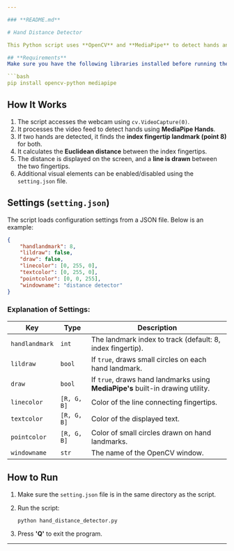 ```yaml
---

### **README.md**

# Hand Distance Detector  

This Python script uses **OpenCV** and **MediaPipe** to detect hands and measure the distance between the index fingertips of the left and right hands. It also provides visualization options such as drawing landmarks, showing hand labels, and displaying distances in real time.

## **Requirements**
Make sure you have the following libraries installed before running the script:

```bash
pip install opencv-python mediapipe
```

## **How It Works**
1. The script accesses the webcam using `cv.VideoCapture(0)`.
2. It processes the video feed to detect hands using **MediaPipe Hands**.
3. If two hands are detected, it finds the **index fingertip landmark (point 8)** for both.
4. It calculates the **Euclidean distance** between the index fingertips.
5. The distance is displayed on the screen, and a **line is drawn** between the two fingertips.
6. Additional visual elements can be enabled/disabled using the `setting.json` file.

## **Settings (`setting.json`)**
The script loads configuration settings from a JSON file. Below is an example:

```json
{
    "handlandmark": 8,
    "lildraw": false,
    "draw": false,
    "linecolor": [0, 255, 0],
    "textcolor": [0, 255, 0],
    "pointcolor": [0, 0, 255],
    "windowname": "distance detector"
}
```

### **Explanation of Settings:**
| Key           | Type    | Description |
|--------------|--------|-------------|
| `handlandmark` | `int` | The landmark index to track (default: 8, index fingertip). |
| `lildraw`    | `bool`  | If `true`, draws small circles on each hand landmark. |
| `draw`       | `bool`  | If `true`, draws hand landmarks using **MediaPipe's** built-in drawing utility. |
| `linecolor`  | `[R, G, B]` | Color of the line connecting fingertips. |
| `textcolor`  | `[R, G, B]` | Color of the displayed text. |
| `pointcolor` | `[R, G, B]` | Color of small circles drawn on hand landmarks. |
| `windowname` | `str` | The name of the OpenCV window. |

## **How to Run**
1. Make sure the `setting.json` file is in the same directory as the script.
2. Run the script:

   ```bash
   python hand_distance_detector.py
   ```
3. Press **'Q'** to exit the program.

---
```

